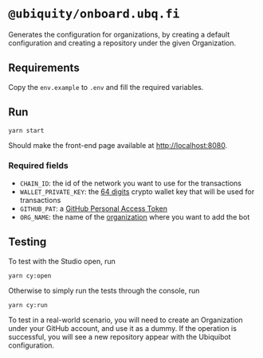 # `@ubiquity/onboard.ubq.fi`

Generates the configuration for organizations, by creating a default configuration and creating a repository under the 
given Organization.

## Requirements

Copy the `env.example` to `.env` and fill the required variables.

## Run

```shell
yarn start
```
Should make the front-end page available at [http://localhost:8080](http://localhost:8080).

### Required fields
- `CHAIN_ID`: the id of the network you want to use for the transactions
- `WALLET_PRIVATE_KEY`: the [64 digits](https://www.browserling.com/tools/random-hex) crypto wallet key that will be used for transactions
- `GITHUB_PAT`: a [GitHub Personal Access Token](https://docs.github.com/en/authentication/keeping-your-account-and-data-secure/managing-your-personal-access-tokens#creating-a-personal-access-token-classic)
- `ORG_NAME`: the name of the [organization](https://github.com/settings/organizations) where you want to add the bot

## Testing
To test with the Studio open, run
```shell
yarn cy:open
```

Otherwise to simply run the tests through the console, run
```shell
yarn cy:run
```

To test in a real-world scenario, you will need to create an Organization under your GitHub account, and use it as a 
dummy. If the operation is successful, you will see a new repository appear with the Ubiquibot configuration.
